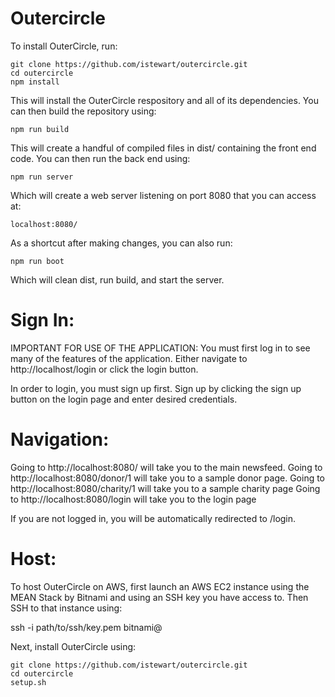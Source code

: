 Outercircle
===========

To install OuterCircle, run:

    git clone https://github.com/istewart/outercircle.git
    cd outercircle
    npm install

This will install the OuterCircle respository and all of its dependencies. You can then build the repository using:

    npm run build

This will create a handful of compiled files in dist/ containing the front end code. You can then run the back end using:

    npm run server

Which will create a web server listening on port 8080 that you can access at:

    localhost:8080/

As a shortcut after making changes, you can also run:

    npm run boot

Which will clean dist, run build, and start the server.

Sign In:
========

IMPORTANT FOR USE OF THE APPLICATION: You must first log in to see many of the features of the application. Either navigate to http://localhost/login or click the login button.

In order to login, you must sign up first. Sign up by clicking the sign up button on the login page and enter desired credentials.

Navigation:
===========

Going to http://localhost:8080/ will take you to the main newsfeed.
Going to http://localhost:8080/donor/1 will take you to a sample donor page.
Going to http://localhost:8080/charity/1 will take you to a sample charity page
Going to http://localhost:8080/login will take you to the login page

If you are not logged in, you will be automatically redirected to /login.

Host:
=====

To host OuterCircle on AWS, first launch an AWS EC2 instance using the MEAN Stack by Bitnami and using an SSH key you have access to. Then SSH to that instance using:

  ssh -i path/to/ssh/key.pem bitnami@<public ip>

Next, install OuterCircle using:

    git clone https://github.com/istewart/outercircle.git
    cd outercircle
    setup.sh
